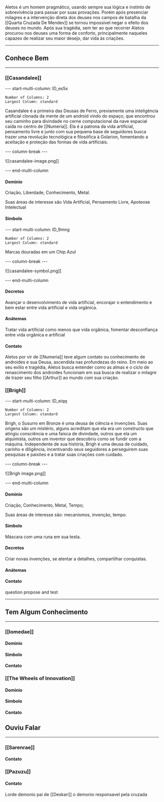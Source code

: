 Aletos é um homem pragmático, usando sempre sua lógica e instinto de sobrevivência para passar por suas provações. Porém após presenciar milagres e a intervenção direta dos deuses nos campos de batalha da [[Quarta Cruzada De Mendev]] se tornou impossível negar o efeito dos deuses no mundo. 
Após sua tragédia, sem ter ao que recorrer Aletos procurou nos deuses uma forma de conforto, principalmente naqueles capazes de realizar seu maior desejo, dar vida às criações.

---
## Conhece Bem
---

### [[Casandalee]]

--- start-multi-column: ID_es5x
```column-settings
Number of Columns: 2
Largest Column: standard
```
Casandalee é a primeira das Deusas de Ferro, previamente uma inteligência artificial clonada da mente de um android vindo do espaço, que encontrou seu caminho para divindade no cerne computacional da nave espacial caída no centro de [[Numeria]].
Ela é a patrona da vida artificial, pensamento livre e junto com sua pequena base de seguidores busca trazer uma revolução tecnológica e filosófica à Golarion, fomentando a aceitação e proteção das formas de vida artificiais.







--- column-break ---


![[casandalee-image.png]]



--- end-multi-column
#### Dominio
Criação, Liberdade, Conhecimento, Metal.

Suas áreas de interesse são Vida Artificial, Pensamento Livre, Apoteose Intelectual

#### Simbolo


--- start-multi-column: ID_9mng
```column-settings
Number of Columns: 2
Largest Column: standard
```

Marcas douradas em um Chip Azul


--- column-break ---

![[casandalee-symbol.png]]

--- end-multi-column


#### Decretos

Avançar o desenvolvimento de vida artificial, encorajar o entendimento e bem estar entre vida artificial e vida orgânica.

#### Anátemas

Tratar vida artificial como menos que vida orgânica, fomentar desconfiança entre vida orgânica e artificial

#### Contato
Aletos por vir de [[Numeria]] teve algum contato ou conhecimento de androides e sua Deusa, ascendida nas profundezas do reino. Em meio ao seu exílio e tragédia, Aletos busca entender como as almas e o ciclo de renascimento dos androides funcionam em sua busca de realizar o milagre de trazer seu filho [[Arthur]] ao mundo com sua criação.

### [[Brigh]]


--- start-multi-column: ID_eiqq
```column-settings
Number of Columns: 2
Largest Column: standard
```

Brigh, o Susurro em Bronze é uma deusa de ciência e invenções. Suas origens são um mistério, alguns acreditam que ela era um constructo que atingiu consciência e uma faísca de divindade, outros que ela um alquimista, outros um inventor que descobriu como se fundir com a máquina. 
Independente de sua história, Brigh é uma deusa de cuidado, carinho e diligência, incentivando seus seguidores a perseguirem suas pesquisas e paixões e a tratar suas criações com cuidado.

--- column-break ---

![[Brigh image.png]]

--- end-multi-column




#### Dominio
Criação, Conhecimento, Metal, Tempo;

Suas áreas de interesse são: mecanismos, invenção, tempo.

#### Simbolo

Máscara com uma runa em sua testa.
#### Decretos
Criar novas invenções, se atentar a detalhes, compartilhar conquistas.

#### Anátemas


#### Contato


question propose and test


---
## Tem Algum Conhecimento
---
### [[Iomedae]]
#### Dominio


#### Simbolo


#### Contato


### [[The Wheels of Innovation]]
#### Dominio


#### Simbolo


#### Contato



## Ouviu Falar
---
### [[Sarenrae]]

#### Contato

### [[Pazuzu]]

#### Contato
Lorde demonio pai de [[Deskari]] o demonio responsavel pela cruzada